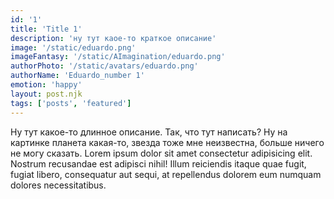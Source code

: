 ```yaml
---
id: '1'
title: 'Title 1'
description: 'ну тут каое-то краткое описание'
image: '/static/eduardo.png'
imageFantasy: '/static/AImagination/eduardo.png'
authorPhoto: '/static/avatars/eduardo.png'
authorName: 'Eduardo_number 1'
emotion: 'happy'
layout: post.njk
tags: ['posts', 'featured']
---
```


Ну тут какое-то длинное описание. Так, что тут написать? Ну на картинке планета какая-то, звезда тоже мне неизвестна, больше ничего не могу сказать. Lorem ipsum dolor sit amet consectetur adipisicing elit. Nostrum recusandae est adipisci nihil! Illum reiciendis itaque quae fugit, fugiat libero, consequatur aut sequi, at repellendus dolorem eum numquam dolores necessitatibus.

